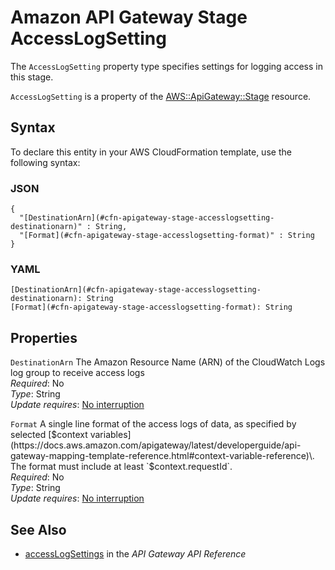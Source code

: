 # Amazon API Gateway Stage AccessLogSetting<a name="aws-properties-apigateway-stage-accesslogsetting"></a>

<a name="aws-properties-apigateway-stage-accesslogsetting-description"></a>The `AccessLogSetting` property type specifies settings for logging access in this stage\.

<a name="aws-properties-apigateway-stage-accesslogsetting-inheritance"></a> `AccessLogSetting` is a property of the [AWS::ApiGateway::Stage](aws-resource-apigateway-stage.md) resource\.

## Syntax<a name="aws-properties-apigateway-stage-accesslogsetting-syntax"></a>

To declare this entity in your AWS CloudFormation template, use the following syntax:

### JSON<a name="aws-properties-apigateway-stage-accesslogsetting-syntax.json"></a>

```
{
  "[DestinationArn](#cfn-apigateway-stage-accesslogsetting-destinationarn)" : String,
  "[Format](#cfn-apigateway-stage-accesslogsetting-format)" : String
}
```

### YAML<a name="aws-properties-apigateway-stage-accesslogsetting-syntax.yaml"></a>

```
[DestinationArn](#cfn-apigateway-stage-accesslogsetting-destinationarn): String
[Format](#cfn-apigateway-stage-accesslogsetting-format): String
```

## Properties<a name="aws-properties-apigateway-stage-accesslogsetting-properties"></a>

`DestinationArn`  <a name="cfn-apigateway-stage-accesslogsetting-destinationarn"></a>
The Amazon Resource Name \(ARN\) of the CloudWatch Logs log group to receive access logs  
*Required*: No  
*Type*: String  
*Update requires*: [No interruption](using-cfn-updating-stacks-update-behaviors.md#update-no-interrupt)

`Format`  <a name="cfn-apigateway-stage-accesslogsetting-format"></a>
A single line format of the access logs of data, as specified by selected [$context variables](https://docs.aws.amazon.com/apigateway/latest/developerguide/api-gateway-mapping-template-reference.html#context-variable-reference)\. The format must include at least `$context.requestId`\.  
*Required*: No  
*Type*: String  
*Update requires*: [No interruption](using-cfn-updating-stacks-update-behaviors.md#update-no-interrupt)

## See Also<a name="aws-properties-apigateway-stage-accesslogsetting-seealso"></a>
+ [accessLogSettings](https://docs.aws.amazon.com/apigateway/api-reference/resource/stage/#accessLogSettings) in the *API Gateway API Reference*